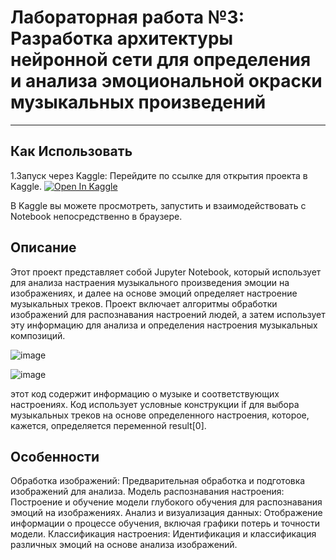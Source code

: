 # Лабораторная работа №3: Разработка архитектуры нейронной сети для определения и анализа эмоциональной окраски музыкальных произведений
---

## Как Использовать

1.Запуск через Kaggle:
Перейдите по ссылке для открытия проекта в Kaggle.
[![Open In Kaggle](https://kaggle.com/static/images/open-in-kaggle.svg)](https://www.kaggle.com/code/yaroslav117/notebookd4b5b00058/edit)

В Kaggle вы можете просмотреть, запустить и взаимодействовать с Notebook непосредственно в браузере.

## Описание
Этот проект представляет собой Jupyter Notebook, который использует для анализа настраения музыкального произведения эмоции на изображениях, и далее на основе эмоций определяет настроение музыкальных треков. Проект включает алгоритмы обработки изображений для распознавания настроений людей, а затем использует эту информацию для анализа и определения настроения музыкальных композиций.

![image](https://github.com/7XEZ/laba-3/assets/120032855/77a6c94e-f887-431f-ba94-c2dd554ee3cd)

![image](https://github.com/7XEZ/laba-3/assets/120032855/97e4ec65-e778-4749-af87-3fc90cdccaf2)

этот код содержит  информацию о музыке и соответствующих настроениях. Код использует условные конструкции if для выбора музыкальных треков на основе определенного настроения, которое, кажется, определяется переменной result[0].

## Особенности
Обработка изображений: Предварительная обработка и подготовка изображений для анализа.
Модель распознавания настроения: Построение и обучение модели глубокого обучения для распознавания эмоций на изображениях.
Анализ и визуализация данных: Отображение информации о процессе обучения, включая графики потерь и точности модели.
Классификация настроения: Идентификация и классификация различных эмоций на основе анализа изображений.



